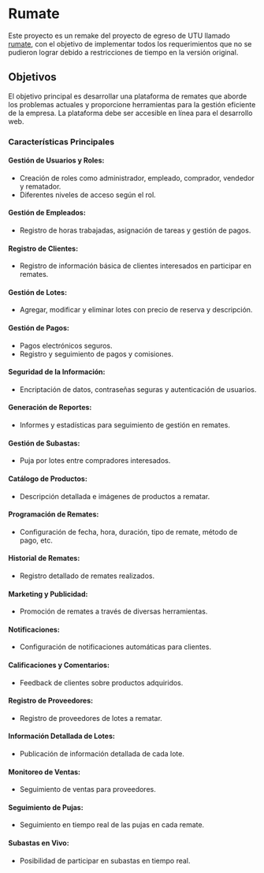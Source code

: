 
# Rumate

Este proyecto es un remake del proyecto de egreso de UTU llamado [rumate](https://github.com/lew5/rumate), con el objetivo de implementar todos los requerimientos que no se pudieron lograr debido a restricciones de tiempo en la versión original.


## Objetivos

El objetivo principal es desarrollar una plataforma de remates que aborde los problemas actuales y proporcione herramientas para la gestión eficiente de la empresa. La plataforma debe ser accesible en línea para el desarrollo web.
### Características Principales

#### Gestión de Usuarios y Roles:
- Creación de roles como administrador, empleado, comprador, vendedor y rematador.
- Diferentes niveles de acceso según el rol.

#### Gestión de Empleados:
- Registro de horas trabajadas, asignación de tareas y gestión de pagos.

#### Registro de Clientes:
- Registro de información básica de clientes interesados en participar en remates.
#### Gestión de Lotes:
- Agregar, modificar y eliminar lotes con precio de reserva y descripción.

#### Gestión de Pagos:
- Pagos electrónicos seguros.
- Registro y seguimiento de pagos y comisiones.

#### Seguridad de la Información:
- Encriptación de datos, contraseñas seguras y autenticación de usuarios.

#### Generación de Reportes:
- Informes y estadísticas para seguimiento de gestión en remates.

#### Gestión de Subastas:
- Puja por lotes entre compradores interesados.

#### Catálogo de Productos:
- Descripción detallada e imágenes de productos a rematar.

#### Programación de Remates:
- Configuración de fecha, hora, duración, tipo de remate, método de pago, etc.

#### Historial de Remates:
- Registro detallado de remates realizados.

#### Marketing y Publicidad:
- Promoción de remates a través de diversas herramientas.

#### Notificaciones:
- Configuración de notificaciones automáticas para clientes.

#### Calificaciones y Comentarios:
- Feedback de clientes sobre productos adquiridos.

#### Registro de Proveedores:
- Registro de proveedores de lotes a rematar.

#### Información Detallada de Lotes:
- Publicación de información detallada de cada lote.
#### Monitoreo de Ventas:
- Seguimiento de ventas para proveedores.

#### Seguimiento de Pujas:
- Seguimiento en tiempo real de las pujas en cada remate.

#### Subastas en Vivo:
- Posibilidad de participar en subastas en tiempo real.
